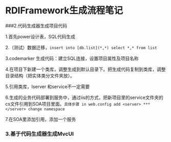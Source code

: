 # RDIFramework生成流程笔记

###2.代码生成器生成项目代码

1.首先power设计表，SQL代码生成

2.（测试）数据迁移，`insert into [db.list](*,*) select *,* from list`

3.codemarker 生成代码：建立SQL连接，设置项目属性及项目名称

4.在项目下新建一个类库，调整生成到默认目录下。把生成代码复制到类库，调整目录结构（把实体类分文件夹放）。

5.引用类库，Iserver 和service不一定需要

6.生成的业务代码部署到服务中，通过iis的方式，把新项目里的service文件夹的cs文件引用到SOA项目里面。`具体步骤 in web.config add <server> *** </server> change namespace `

7.在SOA里添加引用，添加一个服务

### 3.基于代码生成器生成MvcUI



